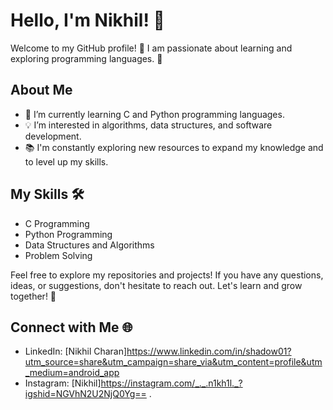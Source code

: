 # Hello, I'm Nikhil! 👋

Welcome to my GitHub profile! 🎉 I am passionate about learning and exploring programming languages. 🚀

## About Me

- 🌱 I’m currently learning C and Python programming languages.
- 💡 I’m interested in algorithms, data structures, and software development.
- 📚 I'm constantly exploring new resources to expand my knowledge and to level up my skills.

## My Skills 🛠️

- C Programming
- Python Programming
- Data Structures and Algorithms
- Problem Solving

Feel free to explore my repositories and projects! If you have any questions, ideas, or suggestions, don't hesitate to reach out. Let's learn and grow together! 🌟

## Connect with Me 🌐

- LinkedIn: [Nikhil Charan]https://www.linkedin.com/in/shadow01?utm_source=share&utm_campaign=share_via&utm_content=profile&utm_medium=android_app
- Instagram: [Nikhil]https://instagram.com/_._.n1kh1l._?igshid=NGVhN2U2NjQ0Yg==
.
